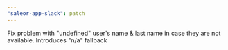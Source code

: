 ```yaml
---
"saleor-app-slack": patch
---
```


Fix problem with "undefined" user's name & last name in case they are not available.
Introduces "n/a" fallback